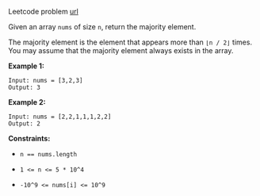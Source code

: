 Leetcode problem [url](https://leetcode.com/problems/majority-element/description/)

Given an array `nums` of size `n`, return the majority element.

The majority element is the element that appears more than `⌊n / 2⌋` times. You may assume that the majority element always exists in the array.

**Example 1:**
```
Input: nums = [3,2,3]
Output: 3
```

**Example 2:**
```
Input: nums = [2,2,1,1,1,2,2]
Output: 2
```

**Constraints:**
- `n == nums.length`

- `1 <= n <= 5 * 10^4`

- `-10^9 <= nums[i] <= 10^9`